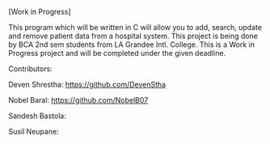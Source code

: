 [Work in Progress]

This program which will be written in C will allow you to add, search, update and remove patient data from a hospital system.
This project is being done by BCA 2nd sem students from LA Grandee Intl. College.
This is a Work in Progress project and will be completed under the given deadline.

Contributors:

Deven Shrestha: https://github.com/DevenStha

Nobel Baral: https://github.com/NobelB07

Sandesh Bastola: 

Susil Neupane:

